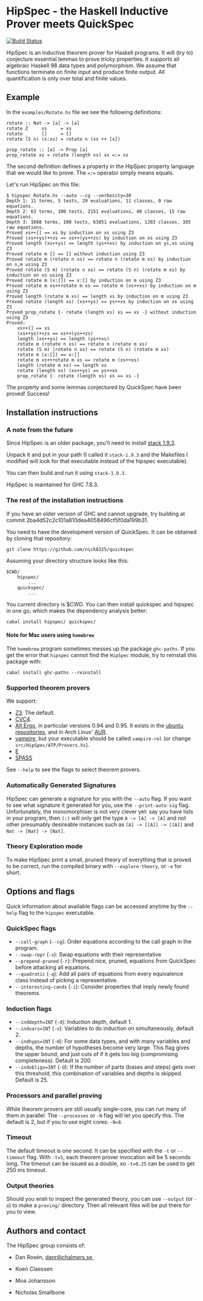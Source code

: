 HipSpec - the Haskell Inductive Prover meets QuickSpec
======================================================

[![Build Status](https://travis-ci.org/danr/hipspec.png?branch=master)](https://travis-ci.org/danr/hipspec)

HipSpec is an inductive theorem prover for Haskell programs.  It will (try to)
conjecture essential lemmas to prove tricky properties.  It supports all
algebraic Haskell 98 data types and polymorphism.  We assume that functions
terminate on finite input and produce finite output.  All quantification is
only over total and finite values.

## Example

In the `examples/Rotate.hs` file we see the following definitions:

    rotate :: Nat -> [a] -> [a]
    rotate Z     xs     = xs
    rotate _     []     = []
    rotate (S n) (x:xs) = rotate n (xs ++ [x])

    prop_rotate :: [a] -> Prop [a]
    prop_rotate xs = rotate (length xs) xs =:= xs

The second definition defines a property in the HipSpec property language that
we would like to prove. The `=:=` operator simply means equals.

Let's run HipSpec on this file:

    $ hipspec Rotate.hs --auto --cg --verbosity=30
    Depth 1: 11 terms, 5 tests, 29 evaluations, 11 classes, 0 raw equations.
    Depth 2: 63 terms, 100 tests, 2151 evaluations, 48 classes, 15 raw equations.
    Depth 3: 1688 terms, 100 tests, 63851 evaluations, 1303 classes, 385 raw equations.
    Proved xs++[] == xs by induction on xs using Z3
    Proved (xs++ys)++zs == xs++(ys++zs) by induction on xs using Z3
    Proved length (xs++ys) == length (ys++xs) by induction on ys,xs using Z3
    Proved rotate m [] == [] without induction using Z3
    Proved rotate m (rotate n xs) == rotate n (rotate m xs) by induction on n,m using Z3
    Proved rotate (S m) (rotate n xs) == rotate (S n) (rotate m xs) by induction on xs using Z3
    Proved rotate m (x:[]) == x:[] by induction on m using Z3
    Proved rotate m xs++rotate m xs == rotate m (xs++xs) by induction on m using Z3
    Proved length (rotate m xs) == length xs by induction on m using Z3
    Proved rotate (length xs) (xs++ys) == ys++xs by induction on xs using Z3
    Proved prop_rotate {- rotate (length xs) xs == xs -} without induction using Z3
    Proved:
        xs++[] == xs
        (xs++ys)++zs == xs++(ys++zs)
        length (xs++ys) == length (ys++xs)
        rotate m (rotate n xs) == rotate n (rotate m xs)
        rotate (S m) (rotate n xs) == rotate (S n) (rotate m xs)
        rotate m (x:[]) == x:[]
        rotate m xs++rotate m xs == rotate m (xs++xs)
        length (rotate m xs) == length xs
        rotate (length xs) (xs++ys) == ys++xs
        prop_rotate {- rotate (length xs) xs == xs -}

The property and some lemmas conjectured by QuickSpec have been proved! Success!

## Installation instructions

### A note from the future
Since HipSpec is an older package, you'll need to install
[stack 1.9.3](https://github.com/commercialhaskell/stack/releases/tag/v1.9.3).

Unpack it and put in your path (I called it `stack-1.9.3` and the Makefiles I
modified will look for that executable instead of the hipspec executable).

You can then build and run it using `stack-1.9.3`.

HipSpec is maintained for GHC 7.8.3.

### The rest of the installation instructions

If you have an older version of GHC and cannot upgrade, try building at commit 2ba4d52c2c101a810dea4058496cf5f0da199b31.

You need to have the development version of QuickSpec. It can be obtained by
cloning that repository:

    git clone https://github.com/nick8325/quickspec

Assuming your directory structure looks like this:

    $CWD/
        hipspec/
            ...
        quickspec/
            ...

You current directory is $CWD. You can then install quickspec and hipspec in
one go, which makes the dependency analysis better:

    cabal install hipspec/ quickspec/

#### Note for Mac users using `homebrew`

The `homebrew` program sometimes messes up the package `ghc-paths`. If you get
the error that `hipspec` cannot find the `HipSpec` module, try to reinstall
this package with:

    cabal install ghc-paths --reinstall

### Supported theorem provers

We support:

* [Z3](https://z3.codeplex.com/). The default.
* [CVC4](http://cvc4.cs.nyu.edu/web/).
* [Alt Ergo](http://alt-ergo.lri.fr/), in particular versions 0.94 and 0.95.
  It exists in the
  [ubuntu repositories](https://launchpad.net/ubuntu/precise/+source/alt-ergo/0.94-1),
  and in Arch Linux' [AUR](https://aur.archlinux.org/packages/alt-ergo/).
* [vampire](http://www.vprover.org/), but your executable should be called `vampire-rel`
  (or change `src/HipSpec/ATP/Provers.hs`).
* [E](http://wwwlehre.dhbw-stuttgart.de/~sschulz/E/E.html)
* [SPASS](http://www.spass-prover.org/)

See `--help` to see the flags to select theorem provers.

### Automatically Generated Signatures

HipSpec can generate a signature for you with the `--auto` flag. If you want to
see what signature it generated for you, use the `--print-auto-sig` flag.
Unfortunately, the monomorphiser is not very clever yet: say you have lists
in your program, then `(:)` will only get the type `A -> [A] -> [A]` and not
other presumably desireable instances such as `[A] -> [[A]] -> [[A]]` and
`Nat -> [Nat] -> [Nat]`.

### Theory Exploration mode

To make HipSpec print a small, pruned theory of everything that is proved
to be correct, run the compiled binary with `--explore-theory`, or `-e` for
short.

## Options and flags

Quick information about available flags can be accessed anytime by the
`--help` flag to the `hipspec` executable.

### QuickSpec flags

  * `--call-graph` (`--cg`): Order equations according to the call graph in the
    program.
  * `--swap-repr` (`-s`): Swap equations with their representative
  * `--prepend-pruned` (`-r`): Prepend nice, pruned, equations from QuickSpec
    before attacking all equations.
  * `--quadratic` (`-q`): Add all pairs of equations from every equivalence
    class instead of picking a representative.
  * `--interesting-cands` (`-i`): Consider properties that imply newly
    found theorems.

### Induction flags

  * `--inddepth=INT` (`-d`): Induction depth, default 1.
  * `--indvars=INT` (`-v`): Variables to do induction on simultaneously,
    default 2.
  * `--indhyps=INT` (`-H`): For some data types, and with many variables and
    depths, the number of hypotheses become very large. This flag
    gives the upper bound, and just cuts of if it gets too
    big (compromising completeness). Default is 200.
  * `--indobligs=INT` (`-O`): If the number of parts (bases and steps) gets
    over this threshold, this combination of variables and depths is
    skipped. Default is 25.

### Processors and parallel proving

While theorem provers are still usually single-core, you can run many
of them in parallel. The `--processes` or `-N` flag will let you
specify this. The default is 2, but if you to use eight cores: `-N=8`.

### Timeout

The default timeout is one second. It can be specified with the `-t` or
`--timeout` flag. With `-t=5`, each theorem prover invocation will be 5 seconds
long. The timeout can be issued as a double, so `-t=0.25` can be used to get
250 ms timeout.

### Output theories

Should you wish to inspect the generated theory, you can use `--output` (or
`-o`) to make a `proving/` directory. Then all relevant files will be put
there for you to view.

## Authors and contact

The HipSpec group consists of:

  * Dan Rosén, [danr@chalmers.se](mailto:danr@chalmers.se),

  * Koen Claessen

  * Moa Johansson

  * Nicholas Smallbone

